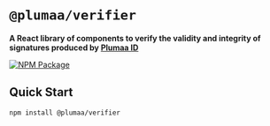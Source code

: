 # `@plumaa/verifier`

**A React library of components to verify the validity and integrity of signatures produced by [Plumaa ID](https://plumaa.id)**

[![NPM Package](https://img.shields.io/npm/v/@plumaa/verifier.svg)](https://www.npmjs.org/package/@plumaa/verifier)

## Quick Start

```
npm install @plumaa/verifier
```
